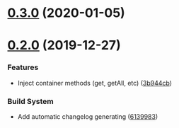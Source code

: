 # [0.3.0](https://github.com/snatalnko/di6/compare/v0.2.0...v0.3.0) (2020-01-05)



# [0.2.0](https://github.com/snatalnko/di6/compare/v0.1.0...v0.2.0) (2019-12-27)


### Features

* Inject container methods (get, getAll, etc) ([3b944cb](https://github.com/snatalnko/di6/commit/3b944cb2cf876bc8fa46e26a858c7f2214210c93))

### Build System

* Add automatic changelog generating ([6139983](https://github.com/snatalnko/di6/commit/6139983009e622a2da7512393d5d6aeb0e11d6e1))


